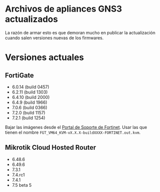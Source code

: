 # Archivos de apliances GNS3 actualizados

La razón de armar esto es que demoran mucho en publicar la actualización cuando salen versiones nuevas de los firmwares.

# Versiones actuales

## FortiGate

- 6.0.14 (build 0457)
- 6.2.11 (build 1303)
- 6.4.10 (build 2000)
- 6.4.9 (build 1966)
- 7.0.6 (build 0366)
- 7.2.0 (build 1157)
- 7.2.1 (build 1254)

Bajar las imágenes desde el [Portal de Soporte de Fortinet](https://support.fortinet.com). Usar las que tienen el nombre `FGT_VM64_KVM-vX.X.X-buildXXXX-FORTINET.out.kvm`.

## Mikrotik Cloud Hosted Router

- 6.48.6
- 6.49.6
- 7.3.1
- 7.4.rc1
- 7.4.1
- 7.5 beta 5
